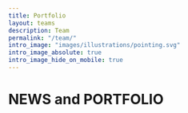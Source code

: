 ```yaml
---
title: Portfolio
layout: teams
description: Team
permalink: "/team/"
intro_image: "images/illustrations/pointing.svg"
intro_image_absolute: true
intro_image_hide_on_mobile: true
---
```


# NEWS and PORTFOLIO

